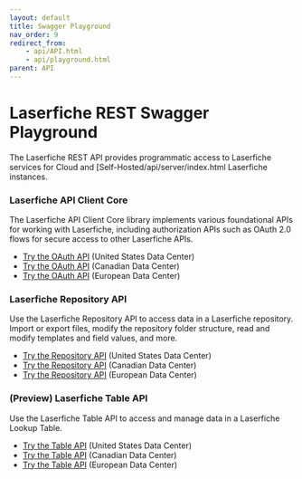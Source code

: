 ```yaml
---
layout: default
title: Swagger Playground
nav_order: 9
redirect_from:
    - api/API.html
    - api/playground.html
parent: API
---
```


<!--Copyright (c) Laserfiche.
Licensed under the MIT License. See LICENSE in the project root for license information.-->

# Laserfiche REST Swagger Playground

The Laserfiche REST API provides programmatic access to Laserfiche services for Cloud and [Self-Hosted/api/server/index.html Laserfiche instances.


### Laserfiche API Client Core

The Laserfiche API Client Core library implements various foundational APIs for working with Laserfiche, including authorization APIs such as OAuth 2.0 flows for secure access to other Laserfiche APIs.
- [Try the OAuth API](https://signin.laserfiche.com/oauth/swagger/index.html) (United States Data Center)
- [Try the OAuth API](https://signin.laserfiche.ca/oauth/swagger/index.html) (Canadian Data Center)
- [Try the OAuth API](https://signin.eu.laserfiche.com/oauth/swagger/index.html) (European Data Center)

### Laserfiche Repository API

Use the Laserfiche Repository API to access data in a Laserfiche repository. Import or export files, modify the repository folder structure, read and modify templates and field values, and more.

- [Try the Repository API](https://api.laserfiche.com/repository/swagger/index.html) (United States Data Center)
- [Try the Repository API](https://api.laserfiche.ca/repository/swagger/index.html) (Canadian Data Center)
- [Try the Repository API](https://api.eu.laserfiche.com/repository/swagger/index.html) (European Data Center)

### (Preview) Laserfiche Table API

Use the Laserfiche Table API to access and manage data in a Laserfiche Lookup Table.

- [Try the Table API](https://api.laserfiche.com/odata4/swagger/index.html) (United States Data Center)
- [Try the Table API](https://api.laserfiche.ca/odata4/swagger/index.html) (Canadian Data Center)
- [Try the Table API](https://api.eu.laserfiche.com/odata4/swagger/index.html) (European Data Center)